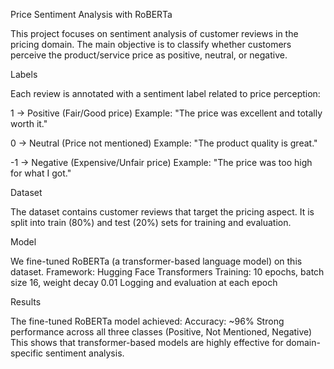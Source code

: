 Price Sentiment Analysis with RoBERTa

This project focuses on sentiment analysis of customer reviews in the pricing domain. The main objective is to classify whether customers perceive the product/service price as positive, neutral, or negative.

Labels

Each review is annotated with a sentiment label related to price perception:

1 → Positive (Fair/Good price)
Example: "The price was excellent and totally worth it."

0 → Neutral (Price not mentioned)
Example: "The product quality is great."

-1 → Negative (Expensive/Unfair price)
Example: "The price was too high for what I got."

Dataset

The dataset contains customer reviews that target the pricing aspect.
It is split into train (80%) and test (20%) sets for training and evaluation.

Model

We fine-tuned RoBERTa (a transformer-based language model) on this dataset.
Framework: Hugging Face Transformers
Training: 10 epochs, batch size 16, weight decay 0.01
Logging and evaluation at each epoch

Results

The fine-tuned RoBERTa model achieved:
Accuracy: ~96%
Strong performance across all three classes (Positive, Not Mentioned, Negative)
This shows that transformer-based models are highly effective for domain-specific sentiment analysis.
